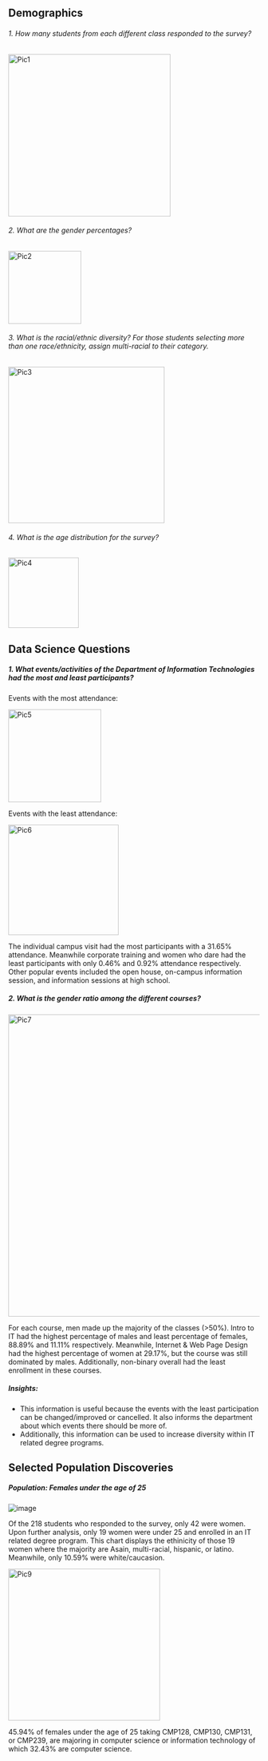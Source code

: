 ## Demographics

###### 1. How many students from each different class responded to the survey?

<img width="325" alt="Pic1" src="https://user-images.githubusercontent.com/124735350/229572555-fbc249da-5162-430b-b7cb-27c9e6aaf36a.png">


###### 2. What are the gender percentages?

<img width="146" alt="Pic2" src="https://user-images.githubusercontent.com/124735350/229572635-0251df0e-6397-4c30-a5cd-26b17207fc13.png">

###### 3. What is the racial/ethnic diversity? For those students selecting more than one race/ethnicity, assign multi-racial to their category.

<img width="313" alt="Pic3" src="https://user-images.githubusercontent.com/124735350/229572662-2c6f6bd4-3a4d-4dec-947d-ede0f73a91aa.png">

###### 4. What is the age distribution for the survey?

<img width="141" alt="Pic4" src="https://user-images.githubusercontent.com/124735350/229572700-39a6da36-05e6-4b14-94c0-0acb0240c75b.png">

## Data Science Questions

##### 1. What events/activities of the Department of Information Technologies had the most and least participants?

Events with the most attendance:

<img width="186" alt="Pic5" src="https://user-images.githubusercontent.com/124735350/229572893-4dd5867b-9c6a-4a05-9494-d326535a95f0.png">

Events with the least attendance:

<img width="221" alt="Pic6" src="https://user-images.githubusercontent.com/124735350/229572866-350aa197-4bfa-433c-bb66-00342f1e019b.png">


The individual campus visit had the most participants with a   31.65% attendance. Meanwhile corporate training and women who dare had the least participants with only 0.46% and 0.92% attendance respectively. Other popular events included the open house, on-campus information session, and information sessions at high school.

##### 2. What is the gender ratio among the different courses?

<img width="605" alt="Pic7" src="https://user-images.githubusercontent.com/124735350/229572934-0cf851f2-775b-4e60-8e84-a1304eca4f97.png">

For each course, men made up the majority of the classes (>50%). Intro to IT had the highest percentage of males and least percentage of females, 88.89% and 11.11% respectively. Meanwhile, Internet & Web Page Design had the highest percentage of women at 29.17%, but the course was still dominated by males. Additionally, non-binary overall had the least enrollment in these courses.

##### Insights:

- This information is useful because the events with the least participation can be changed/improved or cancelled. It also informs the department about which events there should be more of.
- Additionally, this information can be used to increase diversity within IT related degree programs.

## Selected Population Discoveries

##### Population: Females under the age of 25

![image](https://user-images.githubusercontent.com/124735350/229573229-f3b6fc1e-161e-4d7a-a5bf-6d8ee0234cd6.png)

Of the 218 students who responded to the survey, only 42 were women. Upon further analysis, only 19 women were under 25 and enrolled in an IT related degree program. This chart displays the ethinicity of those 19 women where the majority are Asain, multi-racial, hispanic, or latino. Meanwhile, only 10.59% were white/caucasion.

<img width="304" alt="Pic9" src="https://user-images.githubusercontent.com/124735350/229573162-9ad3f6b4-29cc-4096-8dd3-310b235153b5.png">

45.94% of females under the age of 25 taking CMP128, CMP130, CMP131, or CMP239, are majoring in computer science or information technology of which 32.43% are computer science.
